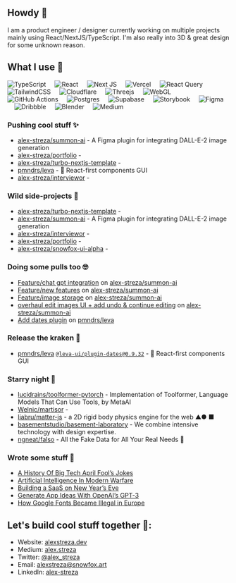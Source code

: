 ## Howdy 👋

I am a product engineer / designer currently working on multiple projects mainly using React/NextJS/TypeScript. I'm also
really into 3D & great design for some unknown reason.

## What I use 👻

![TypeScript](https://img.shields.io/badge/typescript-%23007ACC.svg?style=for-the-badge&logo=typescript&logoColor=white)
&nbsp;&nbsp;&nbsp;
![React](https://img.shields.io/badge/react-%2320232a.svg?style=for-the-badge&logo=react&logoColor=%2361DAFB)
&nbsp;&nbsp;&nbsp;
![Next JS](https://img.shields.io/badge/Next-black?style=for-the-badge&logo=next.js&logoColor=white)
&nbsp;&nbsp;&nbsp;
![Vercel](https://img.shields.io/badge/vercel-%23000000.svg?style=for-the-badge&logo=vercel&logoColor=white)
&nbsp;&nbsp;&nbsp;
![React Query](https://img.shields.io/badge/-React%20Query-FF4154?style=for-the-badge&logo=react%20query&logoColor=white)
&nbsp;&nbsp;&nbsp;
![TailwindCSS](https://img.shields.io/badge/tailwindcss-%2338B2AC.svg?style=for-the-badge&logo=tailwind-css&logoColor=white)
&nbsp;&nbsp;&nbsp;
![Cloudflare](https://img.shields.io/badge/Cloudflare-F38020?style=for-the-badge&logo=Cloudflare&logoColor=white)
&nbsp;&nbsp;&nbsp;
![Threejs](https://img.shields.io/badge/threejs-black?style=for-the-badge&logo=three.js&logoColor=white)
&nbsp;&nbsp;&nbsp;
![WebGL](https://img.shields.io/badge/WebGL-990000?logo=webgl&logoColor=white&style=for-the-badge)
&nbsp;&nbsp;&nbsp;
![GitHub Actions](https://img.shields.io/badge/github%20actions-%232671E5.svg?style=for-the-badge&logo=githubactions&logoColor=white)
&nbsp;&nbsp;&nbsp;
![Postgres](https://img.shields.io/badge/postgres-%23316192.svg?style=for-the-badge&logo=postgresql&logoColor=white)
&nbsp;&nbsp;&nbsp;
![Supabase](https://img.shields.io/badge/Supabase-3ECF8E?style=for-the-badge&logo=supabase&logoColor=white)
&nbsp;&nbsp;&nbsp;
![Storybook](https://img.shields.io/badge/-Storybook-FF4785?style=for-the-badge&logo=storybook&logoColor=white)
&nbsp;&nbsp;&nbsp;
![Figma](https://img.shields.io/badge/figma-%23F24E1E.svg?style=for-the-badge&logo=figma&logoColor=white)
&nbsp;&nbsp;&nbsp;
![Dribbble](https://img.shields.io/badge/Dribbble-EA4C89?style=for-the-badge&logo=dribbble&logoColor=white)
&nbsp;&nbsp;&nbsp;
![Blender](https://img.shields.io/badge/blender-%23F5792A.svg?style=for-the-badge&logo=blender&logoColor=white)
&nbsp;&nbsp;&nbsp;
![Medium](https://img.shields.io/badge/Medium-12100E?style=for-the-badge&logo=medium&logoColor=white)


### Pushing cool stuff ✨

- [alex-streza/summon-ai](https://github.com/alex-streza/summon-ai) - A Figma plugin for integrating DALL-E-2 image generation
- [alex-streza/portfolio](https://github.com/alex-streza/portfolio) - 
- [alex-streza/turbo-nextjs-template](https://github.com/alex-streza/turbo-nextjs-template) - 
- [pmndrs/leva](https://github.com/pmndrs/leva) - 🌋 React-first components GUI
- [alex-streza/interviewor](https://github.com/alex-streza/interviewor) - 

### Wild side-projects 🤪

- [alex-streza/turbo-nextjs-template](https://github.com/alex-streza/turbo-nextjs-template) - 
- [alex-streza/summon-ai](https://github.com/alex-streza/summon-ai) - A Figma plugin for integrating DALL-E-2 image generation
- [alex-streza/interviewor](https://github.com/alex-streza/interviewor) - 
- [alex-streza/portfolio](https://github.com/alex-streza/portfolio) - 
- [alex-streza/snowfox-ui-alpha](https://github.com/alex-streza/snowfox-ui-alpha) - 

### Doing some pulls too 🤓

- [Feature/chat gpt integration](https://github.com/alex-streza/summon-ai/pull/10) on [alex-streza/summon-ai](https://github.com/alex-streza/summon-ai)
- [Feature/new features](https://github.com/alex-streza/summon-ai/pull/9) on [alex-streza/summon-ai](https://github.com/alex-streza/summon-ai)
- [Feature/image storage](https://github.com/alex-streza/summon-ai/pull/7) on [alex-streza/summon-ai](https://github.com/alex-streza/summon-ai)
- [overhaul edit images UI &#43; add undo &amp; continue editing](https://github.com/alex-streza/summon-ai/pull/6) on [alex-streza/summon-ai](https://github.com/alex-streza/summon-ai)
- [Add dates plugin](https://github.com/pmndrs/leva/pull/387) on [pmndrs/leva](https://github.com/pmndrs/leva)

### Release the kraken 🦑

- [pmndrs/leva](https://github.com/pmndrs/leva) [`@leva-ui/plugin-dates@0.9.32`](https://github.com/pmndrs/leva/releases/tag/%40leva-ui/plugin-dates%400.9.32) - 🌋 React-first components GUI

### Starry night 🌟

- [lucidrains/toolformer-pytorch](https://github.com/lucidrains/toolformer-pytorch) - Implementation of Toolformer, Language Models That Can Use Tools, by MetaAI
- [Welnic/martisor](https://github.com/Welnic/martisor) - 
- [liabru/matter-js](https://github.com/liabru/matter-js) - a 2D rigid body physics engine for the web ▲● ■
- [basementstudio/basement-laboratory](https://github.com/basementstudio/basement-laboratory) - We combine intensive technology with design expertise.
- [ngneat/falso](https://github.com/ngneat/falso) - All the Fake Data for All Your Real Needs 🙂

### Wrote some stuff 📝

- [A History Of Big Tech April Fool’s Jokes](https://www.alexstreza.dev/posts/a-history-of-big-tech-april-fools-jokes/)
- [Artificial Intelligence In Modern Warfare](https://www.alexstreza.dev/posts/artificial-intelligence-in-modern-warfare/)
- [Building a SaaS on New Year’s Eve](https://www.alexstreza.dev/posts/building-a-saas-on-new-years-eve/)
- [Generate App Ideas With OpenAI’s GPT-3](https://www.alexstreza.dev/posts/generate-app-ideas-with-openais-gpt-3/)
- [How Google Fonts Became Illegal in Europe](https://www.alexstreza.dev/posts/how-google-fonts-became-illegal-in-europe/)

## Let's build cool stuff together 🤝:

- Website: [alexstreza.dev](https://www.alexstreza.dev)
- Medium: [alex.streza](https://medium.com/@alex.streza)
- Twitter: [@alex_streza](https://twitter.com/alex_streza)
- Email: [alexstreza@snowfox.art](mailto:alexstreza@snowfox.art)
- LinkedIn: [alex-streza](https://linkedin.com/in/alex-streza)
